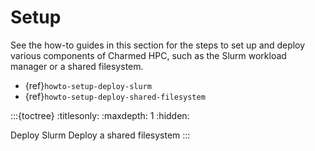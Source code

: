 # Setup

See the how-to guides in this section for the steps to set up and deploy various components of Charmed HPC, such as
the Slurm workload manager or a shared filesystem.

- {ref}`howto-setup-deploy-slurm`
- {ref}`howto-setup-deploy-shared-filesystem`

:::{toctree}
:titlesonly:
:maxdepth: 1
:hidden:

Deploy Slurm <deploy-slurm>
Deploy a shared filesystem <deploy-shared-filesystem>
:::
